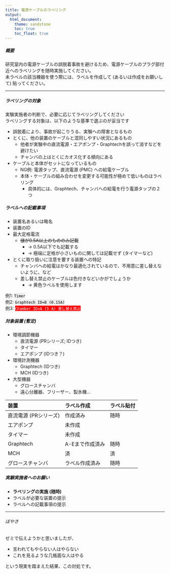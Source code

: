```yaml
---
title: 電源ケーブルのラベリング
output:
  html_document:
    theme: sandstone
    toc: true
    toc_float: true
---
```


##### 概要  

研究室内の電源ケーブルの誤脱着事故を避けるため、電源ケーブルのプラグ部付近へのラベリングを随時実施してください。  
未ラベルの該当機器を使う際には、ラベルを作成して (あるいは作成をお願いして) 貼ってください。  

------------

##### ラベリングの対象  

実験実施者の判断で、必要に応じてラベリングしてください  
ラベリングする対象は、以下のような基準で選ぶのが妥当です  

* 誤脱着により、事故が起こりうる、実験への障害となるもの  
* とくに、他の装置のケーブルと混同しやすい状況にあるもの  
    * 他者が実験中の直流電源・エアポンプ・Graphtechを誤って消すなどを避けたい  
    * チャンバの上はとくにカオス化する傾向にある  
* ケーブルと本体がセットになっているもの  
    * NG例: 電源タップ、直流電源 (PMC) への給電ケーブル  
    * 本体・ケーブルの組み合わせを変更する可能性が極めて低いものはラベリング  
        * 具体的には、Graphtech、チャンバへの給電を行う電源タップの２つ  


##### ラベルへの記載事項  

* 装置名あるいは略名  
* 装置のID  
* 最大定格電流  
    * ~~値が0.5A以上のもののみ記載~~  
        * → 0.5A以下でも記載する   
        * → 極端に定格が小さいものに関しては記載せず (タイマーなど)  
* とくに取り扱いに注意を要する装置への特記  
    * チャンバへの給電はかなり最適化されているので、不用意に差し替えないように、など  
    * 差し替え禁止のケーブルは色付きなどいかがでしょうか  
        * → 黄色ラベルを使用します  

例1: <span style="background:#EEEEEE; color:black;">`Timer`</span>  
例2: <span style="background:#EEEEEE; color:black;">`Graphtech ID=B (0.15A)`</span>  
例3: <span style="background:red; color:white;">`Chamber ID=A (5 A) 差し替え禁止`</span>  


##### 対象装置 (暫定)  

* 環境調節機器
    * 直流電源 (PRシリーズ; IDつき)  
    * タイマー  
    * エアポンプ (IDつき？)  
* 環境計測機器
    * Graphtech (IDつき)  
    * MCH (IDつき)
* 大型機器
    * グロースチャンバ
    * 遠心分離器、フリーザー、製氷機...

|装置|ラベル作成|ラベル貼付|
|:---|:---------|:---------|
|直流電源 (PRシリーズ)|作成済み|随時|
|エアポンプ|未作成||
|タイマー|未作成||
|Graphtech|A-Eまで作成済み|随時|
|MCH|済|済|
|グロースチャンバ|ラベル作成済み|随時|


##### 実験実施者へのお願い  

* <b>ラベリングの実施 (随時)</b>
* ラベルが必要な装置の提示  
* ラベルへの記載事項の提示  

-----

###### ぼやき

ゼミで伝えようかと思いましたが、

* 言われてもやらない人はやらない  
* これを見るような几帳面な人はやる  

という現実を踏まえた結果、この対処です。  
